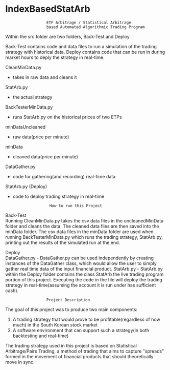# IndexBasedStatArb
                      ETF Arbitrage / Statistical Arbitrage         
                      based Automated Algorithmic Trading Program


Within the src folder are two folders, Back-Test and Deploy

Back-Test contains code and data files to run a simulation of the trading strategy with historical data.
Deploy contains code that can be run in during market hours to deply the strategy in real-time.




CleanMinData.py   
- takes in raw data and cleans it

StatArb.py    
- the actual strategy

BackTesterMinData.py    
- runs StatArb.py on the historical prices of two ETPs

minDataUncleaned     
- raw data(price per minute)

minData   
- cleaned data(price per minute)

DataGather.py    
- code for gathering(and recording) real-time data

StatArb.py (Deploy)   
- code to deploy trading strategy in real-time


        
              
                
                  

                      How to run this Project

Back-Test     
Running CleanMinData.py takes the csv data files in the uncleanedMinData folder and cleans the data. The cleaned data files are then saved into the minData folder.
The csv data files in the minData folder are used when running BackTesterMinData.py which runs the trading strategy, StatArb.py, printing out the results of the simulated run at the end.

Deploy  
DataGather.py - DataGather.py can be used independently by creating instances of the DataGather class, which would allow the user to simply gather real time data of the input financial product.
StatArb.py - StatArb.py within the Deploy folder contains the class StatArb the live trading program portion of this project. Executing the code in the file will deploy the trading strategy in real-time(assuming the account it is run under has sufficient cash).


                      Project Description
                      
The goal of this project was to produce two main components:
1. A trading strategy that would prove to be profitable(regardless of how much) in the South Korean stock market
2. A software environment that can support such a strategy(in both backtesting and real-time)

The trading strategy used in this project is based on Statistical Arbitrage/Pairs Trading, a method of trading that aims to capture "spreads" formed in the movement of financial products that should theoretically move in sync. 










